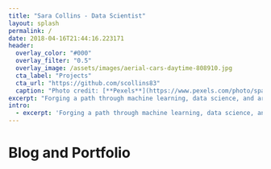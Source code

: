 ```yaml
---
title: "Sara Collins - Data Scientist"
layout: splash
permalink: /
date: 2018-04-16T21:44:16.223171
header:
  overlay_color: "#000"
  overlay_filter: "0.5"
  overlay_image: /assets/images/aerial-cars-daytime-808910.jpg
  cta_label: "Projects"
  cta_url: "https://github.com/scollins83"
  caption: "Photo credit: [**Pexels**](https://www.pexels.com/photo/sparkler-new-year-s-eve-sylvester-sparks-38196/)"
excerpt: "Forging a path through machine learning, data science, and artistry."
intro: 
  - excerpt: 'Forging a path through machine learning, data science, and artistry. Centered with `type="center"`'
---
```


# Blog and Portfolio